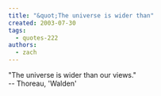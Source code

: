 ```yaml
---
title: "&quot;The universe is wider than"
created: 2003-07-30
tags: 
  - quotes-222
authors: 
  - zach
---
```


"The universe is wider than our views."  
\-- Thoreau, 'Walden'
